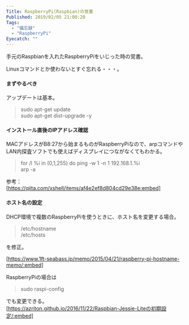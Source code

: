 ```yaml
---
Title: RaspberryPi(Raspbian)の覚書
Published: 2019/02/05 21:00:20
Tags:
  - "備忘録"
  - "RaspberryPi"
Eyecatch: ""
---
```

手元のRaspbianを入れたRaspberryPiをいじった時の覚書。  

Linuxコマンドとか使わないとすぐ忘れる・・・。  


<!-- more -->
#### まずやるべき  
アップデートは基本。  

> sudo apt-get update  
> sudo apt-get dist-upgrade -y

#### インストール直後のIPアドレス確認  
MACアドレスがB8:27から始まるものがRaspberryPiなので、arpコマンドやLAN内探査ソフトでも使えばディスプレイにつながなくてもわかる。  

> for /l %i in (0,1,255) do ping -w 1 -n 1 192.168.1.%i  
> arp -a  

参考：  
[https://qiita.com/xshell/items/af4e2ef8d804cd29e38e:embed]


#### ホスト名の設定  

DHCP環境で複数のRaspberryPiを使うときに、ホスト名を変更する場合。  

>  /etc/hostname  
>  /etc/hosts  

を修正。  

[https://www.1ft-seabass.jp/memo/2015/04/21/raspberry-pi-hostname-memo/:embed]

RaspberryPiの場合は
> sudo raspi-config  

でも変更できる。  
[https://azriton.github.io/2016/11/22/Raspbian-Jessie-Liteの初期設定/:embed]




